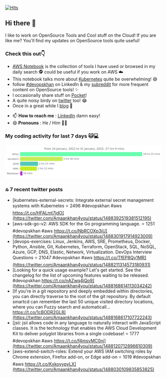 [![Hits](https://hits.seeyoufarm.com/api/count/incr/badge.svg?url=https%3A%2F%2Fgithub.com%2Fakhan4u%2Fhit-counter&count_bg=%2379C83D&title_bg=%23555555&icon=&icon_color=%23E7E7E7&title=visits&edge_flat=false)](https://hits.seeyoufarm.com)

## Hi there 👋

I like to work on OpenSource Tools and Cool stuff on the Cloud! If you are like me? You'll find my updates on OpenSource tools quite useful!

### Check this out👇

* [AWS Notebook](https://histre.com/public/notebooks/dnllyanu/aws/) is the collection of tools I have used or browsed in my daily search 🕵️ could be useful if you work on AWS ☁️
* This notebook talks more about [Kubernetes](https://histre.com/public/notebooks/6uxdvo3y/kubernetes/) quite be overwhelming! 😅
* follow [#devopskhan](https://www.linkedin.com/feed/hashtag/devopskhan/) on LinkedIn & my [subreddit](https://www.reddit.com/r/devopskhan/) for more frequent content on OpenSource tools! ✨
* I occasionally share stuff on [Pocket](https://getpocket.com/@ej6g8d1dp2829A16a9Tf5d4T6bAMp3d8791rejDe86yem3bm4e14ex4fT4dluk29)!
* A quite noisy birdy on [twitter](https://twitter.com/Amaankhan4you) too! 😂
* Once in a great while I [blog](https://linuxparrot.com/) 😬


- 📫 **How to reach me** : [LinkedIn](https://www.linkedin.com/in/amaan-khan-linux-ninja) damn easy!
- 😄 **Pronouns** : He / Him 🤷‍♂️

### My coding activity for last 7 days 🐱💻

<img src="https://github.com/akhan4u/akhan4u/blob/main/images/stat.svg" alt="Amaan's Wakatime Activity!"/>

### 🔝 7 recent twitter posts
<!-- DEVDOJO:START -->
- [kubernetes-external-secrets: Integrate external secret management systems with Kubernetes
⭐️ 2496
#devopskhan #aws
https://t.co/HFALmt7jdO](https://twitter.com/Amaankhan4you/status/1488392519381512195)
- [aws-sdk-go-v2: AWS SDK for the Go programming language. 
⭐️ 1251
#devopskhan #aws
https://t.co/NbRCOXp3jU](https://twitter.com/Amaankhan4you/status/1488301917914923009)
- [devops-exercises: Linux, Jenkins, AWS, SRE, Prometheus, Docker, Python, Ansible, Git, Kubernetes, Terraform, OpenStack, SQL, NoSQL, Azure, GCP, DNS, Elastic, Network, Virtualization. DevOps Interview Questions
⭐️ 21047
#devopskhan #aws
https://t.co/TfEP8Qy1MR](https://twitter.com/Amaankhan4you/status/1488211314573180931)
- [Looking for a quick usage example? Let&#39;s get started. See the changelog for the list of upcoming features waiting to be released. #devopskhan https://t.co/nAZwq4jQo9](https://twitter.com/Amaankhan4you/status/1488168614113034242)
- [If you&#39;re in a git repository and deeply embedded within directories, you can directly traverse to the root of the git repository. By default smartcd can remember the last 50 unique visited directory locations, where you can Fuzzy search and automaticall… https://t.co/1cBODR2GL8](https://twitter.com/Amaankhan4you/status/1488168617107722243)
- [jsii: jsii allows code in any language to naturally interact with JavaScript classes. It is the technology that enables the AWS Cloud Development Kit to deliver polyglot libraries from a single codebase!
⭐️ 1777
#devopskhan #aws
https://t.co/f4msvMC0nj](https://twitter.com/Amaankhan4you/status/1488120712896610309)
- [aws-extend-switch-roles: Extend your AWS IAM switching roles by Chrome extension, Firefox add-on, or Edge add-on
⭐️ 1019
#devopskhan #aws
https://t.co/KxkoyypyLX](https://twitter.com/Amaankhan4you/status/1488030109835853825)
<!-- DEVDOJO:END -->

<!-- ![Amaan's GitHub stats](https://github-readme-stats.vercel.app/api?username=akhan4u&count_private=true&show_icons=true&hide=contribs) -->

